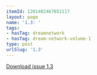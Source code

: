 ```yaml
---
itemId: 1201402467652117
layout: page
name: '1.3: '
tags:
- hasTag: dreamnetwork
- hasTag: dream-network-volume-1
type: post
urlSlug: '1.3'
---
```

<a href="files/pdfs/Volume_1/1.3_Dream_Network_Bulletin_Vol.1_Issue_3.pdf" download="">Download issue 1.3</a>